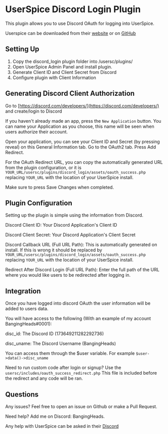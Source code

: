 # UserSpice Discord Login Plugin

This plugin allows you to use Discord OAuth for logging into UserSpice.

Userspice can be downloaded from their [website](https://userspice.com/) or on [GitHub](https://github.com/mudmin/UserSpice5)

## Setting Up

1. Copy the discord_login plugin folder into /usersc/plugins/
2. Open UserSpice Admin Panel and install plugin.
3. Generate Client ID and Client Secret from Discord
4. Configure plugin with Client Information

## Generating Discord Client Authorization

Go to [https://discord.com/developers/](https://discord.com/developers/) and create/login to Discord

If you haven't already made an app, press the `New Application` button. You can name your Application as you choose, this name will be seen when users authorize their account.

Open your application, you can see your Client ID and Secret (by pressing reveal) on this General Information tab. Go to the OAuth2 tab. Press Add Redirect.

For the OAuth Redirect URL, you can copy the automatically generated URL from the plugin configuration, or it is `YOUR_URL/usersc/plugins/discord_login/assets/oauth_success.php` replacing `YOUR_URL` with the location of your UserSpice install.

Make sure to press Save Changes when completed.

## Plugin Configuration

Setting up the plugin is simple using the information from Discord.

Discord Client ID: Your Discord Application's Client ID

Discord Client Secret: Your Discord Application's Client Secret

Discord Callback URL (Full URL Path): This is automatically generated on install. If this is wrong it should be replaced by `YOUR_URL/usersc/plugins/discord_login/assets/oauth_success.php` replacing `YOUR_URL` with the location of your UserSpice install.

Redirect After Discord Login (Full URL Path): Enter the full path of the URL where you would like users to be redirected after logging in.

## Integration

Once you have logged into discord OAuth the user information will be added to users data.

You will have access to the following (With an example of my account BangingHeads#0001):

disc_id: The Discord ID (173649211282292736)

disc_uname: The Discord Username (BangingHeads)

You can access them through the \$user variable. For example `$user->data()->disc_uname`

Need to run custom code after login or signup? Use the `usersc/includes/oauth_success_redirect.php` This file is included before the redirect and any code will be ran.

## Questions

Any issues? Feel free to open an issue on Github or make a Pull Request.

Need help? Add me on Discord: BangingHeads.

Any help with UserSpice can be asked in their [Discord](https://discord.gg/j25FeHu)
